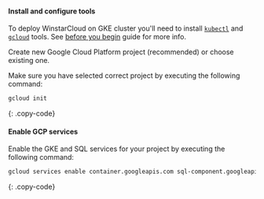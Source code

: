 #### Install and configure tools 

To deploy WinstarCloud on GKE cluster you'll need to install
[`kubectl`](https://kubernetes.io/docs/tasks/tools/) and [`gcloud`](https://cloud.google.com/sdk/downloads) tools.
See [before you begin](https://cloud.google.com/kubernetes-engine/docs/how-to/creating-a-zonal-cluster#before_you_begin) guide for more info.

Create new Google Cloud Platform project (recommended) or choose existing one. 

Make sure you have selected correct project by executing the following command:

```bash
gcloud init
```
{: .copy-code}

#### Enable GCP services

Enable the GKE and SQL services for your project by executing the following command:

```bash
gcloud services enable container.googleapis.com sql-component.googleapis.com sqladmin.googleapis.com
```
{: .copy-code}